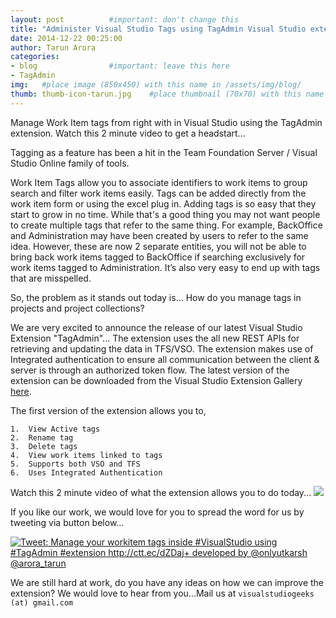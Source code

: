```yaml
---
layout: post          #important: don't change this
title: "Administer Visual Studio Tags using TagAdmin Visual Studio extension"
date: 2014-12-22 00:25:00
author: Tarun Arora
categories:
- blog                #important: leave this here
- TagAdmin
img:   #place image (850x450) with this name in /assets/img/blog/
thumb: thumb-icon-tarun.jpg    #place thumbnail (70x70) with this name in /assets/img/blog/thumbs/
---
```

Manage Work Item tags from right with in Visual Studio using the TagAdmin extension. Watch this 2 minute video to get a headstart...
<!--more-->
Tagging as a feature has been a hit in the Team Foundation Server / Visual Studio Online family of tools.

Work Item Tags allow you to associate identifiers to work items to group search and filter work items easily. Tags can be added directly from the work item form or using the excel plug in. Adding tags is so easy that they start to grow in no time. While that's a good thing you may not want people to create multiple tags that refer to the same thing. For example, BackOffice and Administration may have been created by users to refer to the same idea. However, these are now 2 separate entities, you will not be able to bring back work items tagged to BackOffice if searching exclusively for work items tagged to Administration. It’s also very easy to end up with tags that are misspelled.

So, the problem as it stands out today is... How do you manage tags in projects and project collections? 

We are very excited to announce the release of our latest Visual Studio Extension "TagAdmin"... The extension uses the all new REST APIs for retrieving and updating the data in TFS/VSO. The extension makes use of Integrated authentication to ensure all communication between the client & server is through an authorized token flow. The latest version of the extension can be downloaded from the Visual Studio Extension Gallery [here](https://visualstudiogallery.msdn.microsoft.com/057740ff-86be-4a44-b2bb-7e6d68b75455). 

The first version of the extension allows you to,

    1.	View Active tags 
	2.	Rename tag
	3.	Delete tags 
	4.	View work items linked to tags
	5.	Supports both VSO and TFS 
	6.	Uses Integrated Authentication


Watch this 2 minute video of what the extension allows you to do today... 
[![](http://i.imgur.com/yqtKgjk.png)](https://www.youtube.com/watch?v=J4g_VJlVaxY&feature=youtu.be)

If you like our work, we would love for you to spread the word for us by tweeting via button below... 

<a href="http://ctt.ec/dZDaj"><img src="http://clicktotweet.com/img/tweet-graphic-4.png" alt="Tweet: Manage your workitem tags inside #VisualStudio using #TagAdmin #extension http://ctt.ec/dZDaj+ developed by @onlyutkarsh @arora_tarun" /></a>

We are still hard at work, do you have any ideas on how we can improve the extension? We would love to hear from you...Mail us at `visualstudiogeeks (at) gmail.com`
